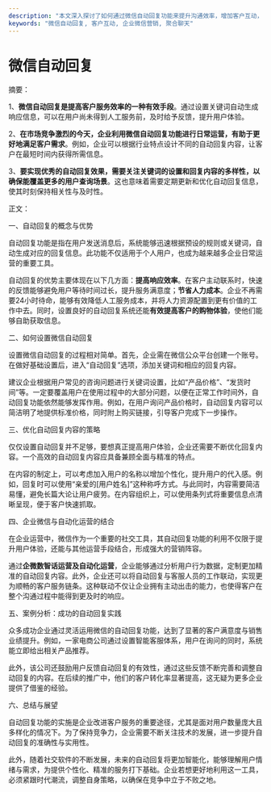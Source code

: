 ```yaml
---
description: "本文深入探讨了如何通过微信自动回复功能来提升沟通效率，增加客户互动，并介绍了一些优秀的实践策略。"
keywords: "微信自动回复, 客户互动, 企业微信营销, 聚合聊天"
---
```

# 微信自动回复

摘要：

1、**微信自动回复是提高客户服务效率的一种有效手段**。通过设置关键词自动生成响应信息，可以在用户尚未得到人工服务前，及时给予反馈，提升用户体验。

2、**在市场竞争激烈的今天，企业利用微信自动回复功能进行日常运营，有助于更好地满足客户需求**。例如，企业可以根据行业特点设计不同的自动回复内容，让客户在最短时间内获得所需信息。

3、**要实现优秀的自动回复效果，需要关注关键词的设置和回复内容的多样性，以确保能覆盖更多的用户查询场景**。这也意味着需要定期更新和优化自动回复信息，使其时刻保持相关性与及时性。

正文：

一、自动回复的概念与优势  

自动回复功能是指在用户发送消息后，系统能够迅速根据预设的规则或关键词，自动生成对应的回复信息。此功能不仅适用于个人用户，也成为越来越多企业日常运营的重要工具。

自动回复的优势主要体现在以下几方面：**提高响应效率**。在客户主动联系时，快速的反馈能够避免用户等待时间过长，提升服务满意度；**节省人力成本**。企业不再需要24小时待命，能够有效降低人工服务成本，并将人力资源配置到更有价值的工作中去。同时，设置良好的自动回复系统还能**有效提高客户的购物体验**，使他们能够自助获取信息。

二、如何设置微信自动回复  

设置微信自动回复的过程相对简单。首先，企业需在微信公众平台创建一个账号。在做好基础设置后，进入“自动回复”选项，添加关键词和相应的回复内容。

建议企业根据用户常见的咨询问题进行关键词设置，比如“产品价格”、“发货时间”等。一定要覆盖用户在使用过程中的大部分问题，以便在正常工作时间外，自动回复功能依然能够发挥作用。例如，在用户询问产品价格时，自动回复内容可以简洁明了地提供标准价格，同时附上购买链接，引导客户完成下一步操作。

三、优化自动回复内容的策略  

仅仅设置自动回复并不足够，要想真正提高用户体验，企业还需要不断优化回复内容。一个高效的自动回复内容应具备兼顾全面与精准的特点。

在内容的制定上，可以考虑加入用户的名称以增加个性化，提升用户的代入感。例如，回复时可以使用“亲爱的[用户姓名]”这种称呼方式。与此同时，内容需要简洁易懂，避免长篇大论让用户疲劳。在内容组织上，可以使用条列式将重要信息点清晰呈现，便于客户快速抓取。

四、企业微信与自动化运营的结合  

在企业运营中，微信作为一个重要的社交工具，其自动回复功能的利用不仅限于提升用户体验，还能与其他运营手段结合，形成强大的营销阵容。

通过**企微数智话运营及自动化运营**，企业能够通过分析用户行为数据，定制更加精准的自动回复内容。此外，企业还可以将自动回复与客服人员的工作联动，实现更为顺畅的客户服务链条。这种联动不仅让企业拥有主动出击的能力，也使得客户在整个沟通过程中能得到更及时的响应。

五、案例分析：成功的自动回复实践  

众多成功企业通过灵活运用微信的自动回复功能，达到了显著的客户满意度与销售业绩提升。例如，一家电商公司通过设置智能客服体系，用户在询问的同时，系统能立即给出相关产品推荐。

此外，该公司还鼓励用户反馈自动回复的有效性，通过这些反馈不断完善和调整自动回复的内容。在后续的推广中，他们的客户转化率显著提高，这无疑为更多企业提供了借鉴的经验。

六、总结与展望  

自动回复功能的实施是企业改进客户服务的重要途径，尤其是面对用户数量庞大且多样化的情况下。为了保持竞争力，企业需要不断关注技术的发展，进一步提升自动回复的准确性与实用性。

此外，随着社交软件的不断发展，未来的自动回复将更加智能化，能够理解用户情绪与需求，为提供个性化、精准的服务打下基础。企业若想更好地利用这一工具，必须紧跟时代潮流，调整自身策略，以确保在竞争中立于不败之地。
